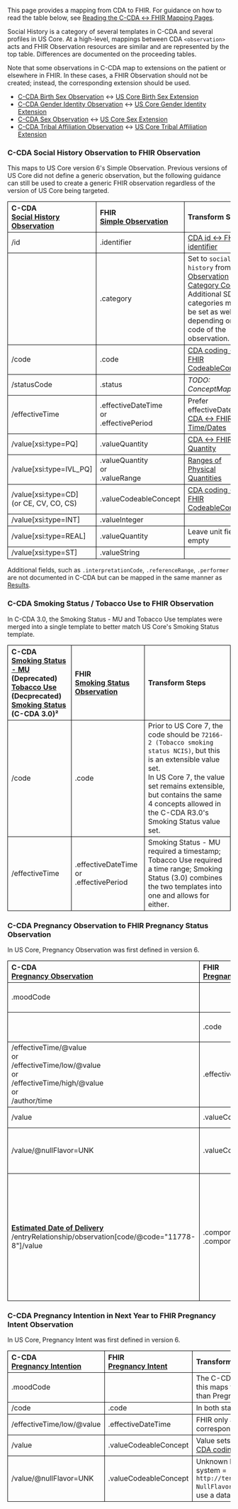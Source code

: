 <style>
td, th {
   border: 1px solid black!important;
}
</style>

This page provides a mapping from CDA to FHIR. <!-- For the FHIR to CDA mapping, please refer to [Results FHIR → CDA](./FC-results.html). --> For guidance on how to read the table below, see [Reading the C-CDA ↔ FHIR Mapping Pages](./mappingGuidance.html).

Social History is a category of several templates in C-CDA and several profiles in US Core. At a high-level, mappings between CDA `<observation>` acts and FHIR Observation resources are similar and are represented by the top table. Differences are documented on the proceeding tables.

Note that some observations in C-CDA map to extensions on the patient or elsewhere in FHIR. In these cases, a FHIR Observation should not be created; instead, the corresponding extension should be used.

- [C-CDA Birth Sex Observation](https://hl7.org/cda/us/ccda/StructureDefinition-BirthSexObservation.html) ↔ [US Core Birth Sex Extension](https://www.hl7.org/fhir/us/core/StructureDefinition-us-core-birthsex.html)
- [C-CDA Gender Identity Observation](https://hl7.org/cda/us/ccda/StructureDefinition-GenderIdentityObservation.html) ↔ [US Core Gender Identity Extension](https://www.hl7.org/fhir/us/core/StructureDefinition-us-core-genderIdentity.html)
- [C-CDA Sex Observation](https://hl7.org/cda/us/ccda/StructureDefinition-SexObservation.html) ↔ [US Core Sex Extension](https://www.hl7.org/fhir/us/core/StructureDefinition-us-core-sex.html)
- [C-CDA Tribal Affiliation Observation](https://hl7.org/cda/us/ccda/StructureDefinition-TribalAffiliationObservation.html) ↔ [US Core Tribal Affiliation Extension](https://www.hl7.org/fhir/us/core/StructureDefinition-us-core-tribal-affiliation.html)

### C-CDA Social History Observation to FHIR Observation
This maps to US Core version 6's Simple Observation. Previous versions of US Core did not define a generic observation, but the following guidance can still be used to create a generic FHIR observation regardless of the version of US Core being targeted.

|C-CDA<br/>[Social History Observation](https://hl7.org/cda/us/ccda/StructureDefinition-SocialHistoryObservation.html)|FHIR<br/>[Simple Observation](https://hl7.org/fhir/us/core/STU6/StructureDefinition-us-core-simple-observation.html)|Transform Steps|
|:----|:----|:----|
|/id|.identifier|[CDA id ↔ FHIR identifier](mappingGuidance.html#cda-id--fhir-identifier)|
||.category|Set to `social-history` from [Observation Category Codes](https://build.fhir.org/ig/HL7/UTG/CodeSystem-observation-category.html)<br/>Additional SDOH categories may be set as well, depending on the code of the observation. 
|/code |.code|[CDA coding ↔ FHIR CodeableConcept](mappingGuidance.html#cda-coding--fhir-codeableconcept)|
|/statusCode|.status|*TODO: ConceptMap*
|/effectiveTime|.effectiveDateTime<br/>or<br/>.effectivePeriod|Prefer effectiveDateTime<br/>[CDA ↔ FHIR Time/Dates](mappingGuidance.html#cda--fhir-timedates)
|/value[xsi:type=PQ]|.valueQuantity|[CDA ↔ FHIR Quantity](mappingGuidance.html#cda--fhir-quantity)
|/value[xsi:type=IVL_PQ]|.valueQuantity<br/>or<br/>.valueRange|[Ranges of Physical Quantities](mappingGuidance.html#ranges-of-physical-quantities)
|/value[xsi:type=CD]<br/>(or CE, CV, CO, CS)|.valueCodeableConcept|[CDA coding ↔ FHIR CodeableConcept](mappingGuidance.html#cda-coding--fhir-codeableconcept)|
|/value[xsi:type=INT]|.valueInteger|
|/value[xsi:type=REAL]|.valueQuantity|Leave unit fields empty
|/value[xsi:type=ST]|.valueString|

Additional fields, such as `.interpretationCode`, `.referenceRange`, `.performer` are not documented in C-CDA but can be mapped in the same manner as [Results](./CF-results.html).

### C-CDA Smoking Status / Tobacco Use to FHIR Observation
In C-CDA 3.0, the Smoking Status - MU and Tobacco Use templates were merged into a single template to better match US Core's Smoking Status template.

|C-CDA<br/>[Smoking Status - MU](https://hl7.org/cda/us/ccda/StructureDefinition-SmokingStatusMeaningfulUse.html) (Deprecated)<br/>[Tobacco Use](https://hl7.org/cda/us/ccda/StructureDefinition-TobaccoUse.html) (Decprecated)<br/>[Smoking Status](https://build.fhir.org/ig/HL7/CDA-ccda/StructureDefinition-SmokingStatus.html) (C-CDA 3.0)²|FHIR<br/>[Smoking Status Observation](https://hl7.org/fhir/us/core/STU4/StructureDefinition-us-core-smokingstatus.html)|Transform Steps|
|:----|:----|:----|
|/code|.code|Prior to US Core 7, the code should be `72166-2 (Tobacco smoking status NCIS)`, but this is an extensible value set.<br/>In US Core 7, the value set remains extensible, but contains the same 4 concepts allowed in the C-CDA R3.0's Smoking Status value set.
|/effectiveTime|.effectiveDateTime<br/>or<br/>.effectivePeriod|Smoking Status - MU required a timestamp; Tobacco Use required a time range; Smoking Status (3.0) combines the two templates into one and allows for either.

### C-CDA Pregnancy Observation to FHIR Pregnancy Status Observation
In US Core, Pregnancy Observation was first defined in version 6.

|C-CDA<br/>[Pregnancy Observation](https://hl7.org/cda/us/ccda/StructureDefinition-PregnancyObservation.html)|FHIR<br/>[Pregnancy Status](https://hl7.org/fhir/us/core/STU6.1/StructureDefinition-us-core-observation-pregnancystatus.html)|Transform Steps|
|:----|:----|:----|
|.moodCode||The C-CDA moodCode is `EVN` which is why this maps to FHIR's Pregnancy Status rather than Pregnancy Intent.
||.code|`82810-3 (Pregnancy Status)` - C-CDA uses `ASSERTION`, but FHIR clarifies the code to be used.
|/effectiveTime/@value<br/>or<br/>/effectiveTime/low/@value<br/>or<br/>/effectiveTime/high/@value<br/>or<br/>/author/time|.effectiveDateTime|FHIR only allows a single timestamp. Send the first element from the first column with a populated timestamp.<br/>[CDA ↔ FHIR Time/Dates](mappingGuidance.html#cda--fhir-timedates)
|/value|.valueCodeableConcept|Value sets are the same<br/>[CDA coding ↔ FHIR CodeableConcept](mappingGuidance.html#cda-coding--fhir-codeableconcept)|
|/value/@nullFlavor=UNK|.valueCodeableConcept|Unknown becomes an actual value with system = `http://terminology.hl7.org/CodeSystem/v3-NullFlavor`. Any other nullFlavors should use a data-absent-reason extension.
|**[Estimated Date of Delivery](https://hl7.org/cda/us/ccda/StructureDefinition-EstimatedDateofDelivery.html)**<br/>/entryRelationship/observation[code/@code="11778-8"]/value|.component.code<br/>.component.valueDateTime|Set code to `11778-8` and map value to `.valueDateTime`.<br/>Note that while C-CDA hard-codes this to a single value (`11778-8`), there are other, more specific, EDD LOINC codes that could be used as well (see [EDD Including Method](https://vsac.nlm.nih.gov/valueset/2.16.840.1.113883.11.20.9.81/expansion)). These might be communicated as translations on the entryRelationship/observation/code, as the methodCode, or sent as entirely custom observations. Any of these codes can also reasonably be included as a component to a Pregnancy Observation to represent the estimated date of delivery.

### C-CDA Pregnancy Intention in Next Year to FHIR Pregnancy Intent Observation
In US Core, Pregnancy Intent was first defined in version 6.

|C-CDA<br/>[Pregnancy Intention](https://hl7.org/cda/us/ccda/StructureDefinition-PregnancyIntentionInNextYear.html)|FHIR<br/>[Pregnancy Intent](https://hl7.org/fhir/us/core/STU6/StructureDefinition-us-core-observation-pregnancyintent.html)|Transform Steps|
|:----|:----|:----|
|.moodCode||The C-CDA moodCode is `INT` which is why this maps to FHIR's Pregnancy Status rather than Pregnancy Intent.
|/code|.code|In both standards, the code is `86645-9`
|/effectiveTime/low/@value|.effectiveDateTime|FHIR only allows a single timestamp which corresponds to C-CDA's "low" 
|/value|.valueCodeableConcept|Value sets are the same<br/>[CDA coding ↔ FHIR CodeableConcept](mappingGuidance.html#cda-coding--fhir-codeableconcept)|
|/value/@nullFlavor=UNK|.valueCodeableConcept|Unknown becomes an actual value with system = `http://terminology.hl7.org/CodeSystem/v3-NullFlavor`. Any other nullFlavors should use a data-absent-reason extension.


